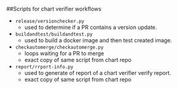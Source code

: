 ##Scripts for chart verifier workflows


- ```release/versionchecker.py```
    - used to determine if a PR contains a version update. 
-  ```buildandtest/buildandtest.py```
    - used to build a docker image and then test created image.
- ```checkautomerge/checkautomerge.py```
    - loops waiting for a PR to merge
    - exact copy of same script from chart repo
- ```report/rrport-info.py```
    - used to generate of report of a chart verifier verify report.
    - exact copy of same script from chart repo    
    